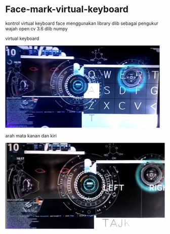 # Face-mark-virtual-keyboard
kontrol virtual keyboard face menggunakan library dlib sebagai pengukur wajah 
open cv 3.6
dlib
numpy

virtual keyboard
<p><img src="https://github.com/wedexyz/Face-mark-virtual-keyboard/blob/master/1.png"></img></p>

arah mata kanan dan kiri
<p><img src="https://github.com/wedexyz/Face-mark-virtual-keyboard/blob/master/2.png"></img></p>
